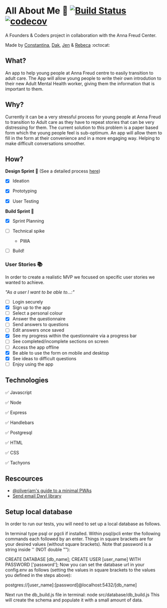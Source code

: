 # All About Me :muscle: [![Build Status](https://travis-ci.org/FAC-11/AllAboutMe.svg?branch=master)](https://travis-ci.org/FAC-11/AllAboutMe) [![codecov](https://codecov.io/gh/FAC-11/AllAboutMe/branch/master/graph/badge.svg)](https://codecov.io/gh/FAC-11/AllAboutMe)


A Founders & Coders project in collaboration with the Anna Freud Center.

Made by [Constantina](https://github.com/polyccon), [Dak](https://github.com/dangerdak), [Jen](https://github.com/Jen-Harris) & [Rebeca](https://github.com/rebecacalvoquintero) :octocat:

## What?
An app to help young people at Anna Freud centre to easily transition to adult care.
The App will allow young people to write their own introdution to their new Adult Mental Health worker, giving them the information that is important to them.

## Why?
Currently it can be a very stressful process for young people at Anna Freud to transition to Adult care as they have to repeat stories that can be very distressing for them.
The current solution to this problem is a paper based form which the young people feel is sub-optimum. An app will allow them to fill in the form at their convenience and in a more engaging way. Helping to make difficult conversations smoother.  

## How?
__Design Sprint__ :art: (See a detailed process [here](https://github.com/FAC-11/AllAboutMe/blob/master/designsprint.md))

- [x] Ideation

- [x] Prototyping

- [x] User Testing

__Build Sprint :wrench:__

- [x] Sprint Planning

- [ ] Technical spike
  * PWA

- [ ] Build!

### User Stories :books:
In order to create a realistic MVP we focused on specific user stories we wanted to achieve.

_*"As a user I want to be able to...:"*_
- [ ] Login securely
- [x] Sign up to the app
- [ ] Select a personal colour
- [x] Answer the questionnaire
- [ ] Send answers to questions
- [ ] Edit answers once saved
- [x] See my progress within the questionnaire via a progress bar
- [ ] See completed/incomplete sections on screen
- [ ] Access the app offline
- [x] Be able to use the form on mobile and desktop
- [x] See ideas to difficult questions
- [ ] Enjoy using the app

## Technologies
:white_check_mark: Javascript

:white_check_mark: Node

:white_check_mark: Express

:white_check_mark: Handlebars

:white_check_mark: Postgresql

:white_check_mark: HTML

:white_check_mark: CSS

:white_check_mark: Tachyons

## Rescources
* [@oliverjam's guide to a minimal PWAs](https://github.com/oliverjam/minimal-pwa)
* [Send email Dwyl library](https://github.com/dwyl/sendemail)

## Setup local database

In order to run our tests, you will need to set up a local database as follows.

In terminal type psql or pgcli if installed. Within psql/pcli enter the following commands each followed by an enter. Things in square brackets are for your desired values (without square brackets). Note that password is a string inside '' (NOT double ""):

CREATE DATABASE [db_name];
CREATE USER [user_name] WITH PASSWORD ['password'];
Now you can set the database url in your config.env as follows (setting the values in square brackets to the values you defined in the steps above):

postgres://[user_name]:[password]@localhost:5432/[db_name]

Next run the db_build.js file in terminal: node src/database/db_build.js This will create the schema and populate it with a small amount of data.
